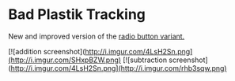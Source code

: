 # Bad Plastik Tracking
New and improved version of the [radio button variant.](https://github.com/jasylvia/Bad_Plastik_Tracking)

[![addition screenshot](http://i.imgur.com/4LsH2Sn.png](http://i.imgur.com/SHxpBZW.png) [![subtraction screenshot](http://i.imgur.com/4LsH2Sn.png](http://i.imgur.com/rhb3sqw.png)
